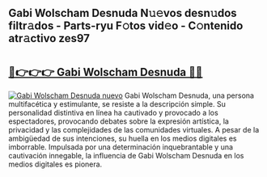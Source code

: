 ## Gabi Wolscham Desnuda N𝚞𝚎vos desn𝚞dos filtr𝚊dos - Parts-ryu F𝚘tos vid𝚎o - C𝚘ntenido atr𝚊ctivo zes97

# <h2><a href="http://mb9xln.tromn.icu/?c=Gabi+Wolscham+Desnuda">🔗👉👉👉 Gabi Wolscham Desnuda 🔗🔗</a></h2>

[![Gabi Wolscham Desnuda nuevo](https://i.imgur.com/pEAQMta.gif)](http://mb9xln.tromn.icu/?c=Gabi+Wolscham+Desnuda)
Gabi Wolscham Desnuda, una persona multifacética y estimulante, se resiste a la descripción simple. Su personalidad distintiva en línea ha cautivado y provocado a los espectadores, provocando debates sobre la expresión artística, la privacidad y las complejidades de las comunidades virtuales. A pesar de la ambigüedad de sus intenciones, su huella en los medios digitales es imborrable. Impulsada por una determinación inquebrantable y una cautivación innegable, la influencia de Gabi Wolscham Desnuda en los medios digitales es pionera.
